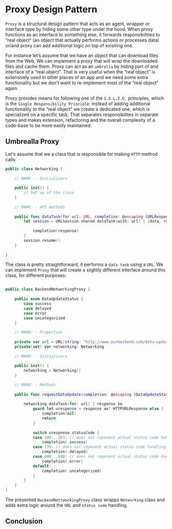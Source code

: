 # Proxy Design Pattern
`Proxy` is a structural design pattern that acts as an agent, wrapper or interface type by hiding some other type under the hood. When proxy functions as an interface to something else, it forwards responsibilities to “real object“ (an object that actually performs actions or processes data) or/and proxy can add additional logic on top of exisiting one.

For instance let’s assume that we have an object that can download files from the Web. We can implement a proxy that will wrap the downloaded files and cache them. Proxy can act as an `umbrella` by hiding part of and interface of a “real object”. That is very useful when the “real object” is extensively used in other places of an app and we need some extra functionality but we don’t want to re-implement most of the “real object“ again. 

Proxy provides means for following one of the `S.O.L.I.D.` principles, which is the `Single Responsibility Principle`: instead of adding additional functionality to the “real object” we create a dedicated one, which is specialized on a specific task. That separates responsibilites in separate types and makes extension, refactoring and the overall complexity of a code-base to be more easily maintained.

## Umbrealla Proxy

Let's assume that we a class that is responsible for making `HTTP` method calls:

```swift
public class Networking {
    
    // MARK: - Initializers
    
    public init() {
        // Set up of the class
    }
    
    // MARK: - API methods
    
    public func dataTask(for url: URL, completion: @escaping (URLResponse?) -> ()) {
        let session = URLSession.shared.dataTask(with: url) { (data, response, error) in
            
            completion(response)
        }
        session.resume()
    }
    
}
```
The class is pretty straightforward, it performs a `data task` using a `URL`. We can implement `Proxy` that will create a slightly different interface around this class, for different purposes:

```swift

public class BackendNetworkingProxy {
    
    public enum DataUpdateStatus {
        case success
        case delayed
        case error
        case uncategorized
    }
    
    // MARK: - Properties
    
    private var url = URL(string: "http://www.ourbackend.com/data-update/")!
    private(set) var networking: Networking
    
    // MARK: - Initializers
    
    public init() {
        networking = Networking()
    }
    
    // MARK: - Methods
    
    public func requestDataUpdate(completion: @escaping (DataUpdateStatus?)->()) {
        
        networking.dataTask(for: url) { response in
            guard let uresponse = response as? HTTPURLResponse else {
                completion(nil)
                return
            }
            
            switch uresponse.statusCode {
            case 200...203: // does not repesent actual status code handling, for demonstration purposes only
                completion(.success)
            case 735: // does not repesent actual status code handling, for demonstration purposes only
                completion(.delayed)
            case 400...600: // does not repesent actual status code handling, for demonstration purposes only
                completion(.error)
            default:
                completion(.uncategorized)
            }
        }
    }
}
```

The presented `BackendNetrworkingProxy` class wrapps `Networking` class and adds extra logic around the `URL` and `status code` handling. 


## Conclusion 


